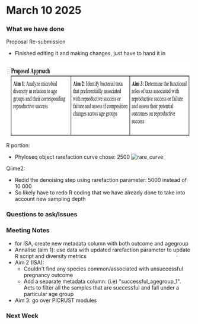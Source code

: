 # March 10 2025

### What we have done

Proposal Re-submission
- Finished editing it and making changes, just have to hand it in
 <img src="../images/proposed_approach3.png" height="200" width="700">


R portion:
- Phyloseq object rarefaction curve chose: 2500
![rare_curve](https://github.com/user-attachments/assets/0659e601-ab59-4232-b904-f6ce157a49e2)


Qiime2:
- Redid the denoising step using rarefaction parameter: 5000 instead of 10 000
- So likely have to redo R coding that we have already done to take into account new sampling depth

### Questions to ask/Issues


### Meeting Notes
- for ISA, create new metadata column with both outcome and agegroup
- Annalise (aim 1): use data with updated rarefaction parameter to update R script and diversity metrics
- Aim 2 (ISA):
  - Couldn't find any species common/associated with unsuccessful pregnancy outcome
  - Add a separate metadata column: (i.e) "successful_agegroup_1". Acts to filter all the samples that are successful and fall under a particular age group
- Aim 3: go over PICRUST modules 

### Next Week
